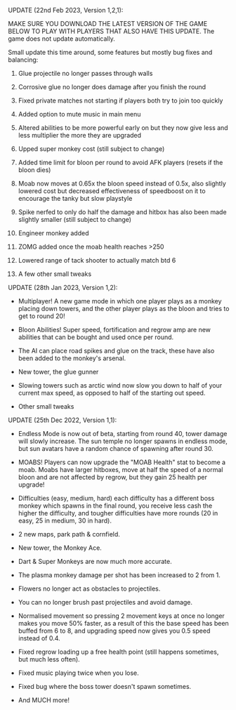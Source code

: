 UPDATE (22nd Feb 2023, Version 1,2,1):

MAKE SURE YOU DOWNLOAD THE LATEST VERSION OF THE GAME BELOW TO PLAY WITH PLAYERS THAT ALSO HAVE THIS UPDATE. The game does not update automatically. 

Small update this time around, some features but mostly bug fixes and balancing:

1. Glue projectile no longer passes through walls 

2. Corrosive glue no longer does damage after you finish the round 

3. Fixed private matches not starting if players both try to join too quickly 

4. Added option to mute music in main menu 

5. Altered abilities to be more powerful early on but they now give less and less multiplier the more they are upgraded 

6. Upped super monkey cost (still subject to change)

7. Added time limit for bloon per round to avoid AFK players (resets if the bloon dies) 

8. Moab now moves at 0.65x the bloon speed instead of 0.5x, also slightly lowered cost but decreased effectiveness of speedboost on it to encourage the tanky but slow playstyle 

9. Spike nerfed to only do half the damage and hitbox has also been made slightly smaller (still subject to change)

10. Engineer monkey added 

11. ZOMG added once the moab health reaches >250 

12. Lowered range of tack shooter to actually match btd 6 

13. A few other small tweaks



UPDATE (28th Jan 2023, Version 1,2):

- Multiplayer! A new game mode in which one player plays as a monkey placing down towers, and the other player plays as the bloon and tries to get to round 20!

- Bloon Abilities! Super speed, fortification and regrow amp are new abilities that can be bought and used once per round. 

- The AI can place road spikes and glue on the track, these have also been added to the monkey's arsenal.

- New tower, the glue gunner

- Slowing towers such as arctic wind now slow you down to half of your current max speed, as opposed to half of the starting out speed. 

- Other small tweaks



UPDATE (25th Dec 2022, Version 1,1):

- Endless Mode is now out of beta, starting from round 40, tower damage will slowly increase. The sun temple no longer spawns in endless mode, but sun avatars have a random chance of spawning after round 30. 

- MOABS! Players can now upgrade the "MOAB Health" stat to become a moab. Moabs have larger hitboxes, move at half the speed of a normal bloon and are not affected by regrow, but they gain 25 health per upgrade!

- Difficulties (easy, medium, hard) each difficulty has a different boss monkey which spawns in the final round, you receive less cash the higher the difficulty, and tougher difficulties have more rounds (20 in easy, 25 in medium, 30 in hard). 

- 2 new maps, park path & cornfield. 

- New tower, the Monkey Ace. 

- Dart & Super Monkeys are now much more accurate.

- The plasma monkey damage per shot has been increased to 2 from 1.

- Flowers no longer act as obstacles to projectiles.

- You can no longer brush past projectiles and avoid damage.

- Normalised movement so pressing 2 movement keys at once no longer makes you move 50% faster, as a result of this the base speed has been buffed from 6 to 8, and upgrading speed now gives you 0.5 speed instead of 0.4. 

- Fixed regrow loading up a free health point (still happens sometimes, but much less often).

- Fixed music playing twice when you lose.

- Fixed bug where the boss tower doesn't spawn sometimes. 

- And MUCH more!
